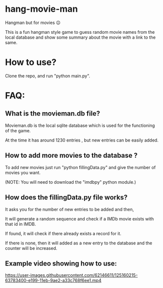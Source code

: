 # hang-movie-man

Hangman but for movies 😉

This is a fun hangman style game to guess random movie names from the local database and show some summary about the movie with a link to the same.

# How to use?
Clone the repo, and run "python main.py".

# FAQ:

## What is the movieman.db file?
Movieman.db is the local sqlite database which is used for the functioning of the game. 

At the time it has around 1230 entries , but new entries can be easily added.

## How to add more movies to the database ?

To add new movies just run "python fillingData.py" and give the number of movies you want.

(NOTE: You will need to download the "imdbpy" python module.)

## How does the fillingData.py file works?
It asks you for the number of new entries to be added and then,

It will generate a random sequence and check if a IMDb movie exists with that id in IMDB. 

If found, it will check if there already exists a record for it.

If there is none, then it will added as a new entry to the database and the counter will be increased.

## Example video showing how to use:

https://user-images.githubusercontent.com/62146611/125160215-63783400-e199-11eb-9ae2-a33c768f6ee1.mp4



